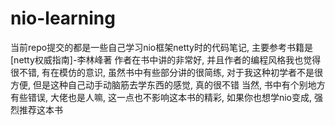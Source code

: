 # nio-learning
当前repo提交的都是一些自己学习nio框架netty时的代码笔记, 主要参考书籍是[netty权威指南]-李林峰著
作者在书中讲的非常好, 并且作者的编程风格我也觉得很不错, 有在模仿的意识, 虽然书中有些部分讲的很简练, 对于我这种初学者不是很方便, 但是这种自己动手动脑筋去学东西的感觉, 真的很不错
当然, 书中有个别地方有些错误, 大佬也是人嘛, 这一点也不影响这本书的精彩, 如果你也想学nio变成, 强烈推荐这本书
